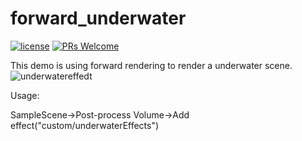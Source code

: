# forward_underwater
[![license](http://img.shields.io/badge/license-MIT-blue.svg)](https://github.com/Tencent/InjectFix/blob/master/LICENSE)
[![PRs Welcome](https://img.shields.io/badge/PRs-welcome-blue.svg)](https://github.com/Tencent/InjectFix/pulls)

This demo is using forward rendering to render a underwater scene. 
![underwatereffedt](https://github.com/sienaiwun/Unity_Underwater_Lighting/blob/master/imgs/underwaterFX.gif?raw=true)

Usage:

SampleScene->Post-process Volume->Add effect("custom/underwaterEffects")
